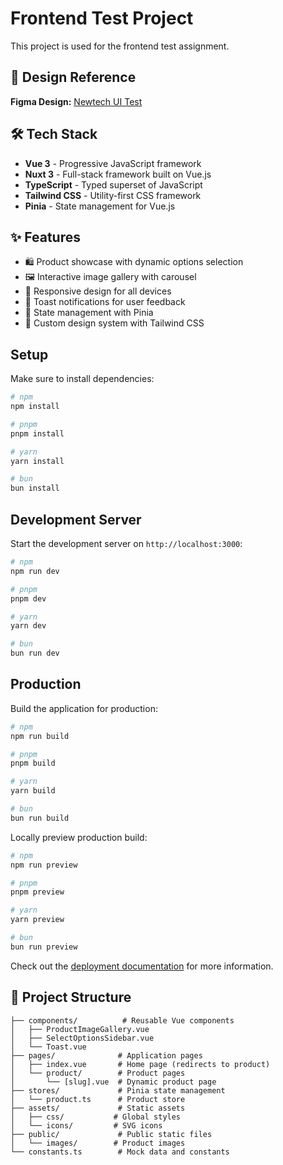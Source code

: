 # Frontend Test Project

This project is used for the frontend test assignment.

## 🎨 Design Reference

**Figma Design:** [Newtech UI Test](https://www.figma.com/design/FjhBXuO6b3Ti4Odc4GBI2k/Newtech-UI-Test?node-id=0-1&t=i4KJZjkrMU96x2jD-1)

## 🛠️ Tech Stack

- **Vue 3** - Progressive JavaScript framework
- **Nuxt 3** - Full-stack framework built on Vue.js
- **TypeScript** - Typed superset of JavaScript
- **Tailwind CSS** - Utility-first CSS framework
- **Pinia** - State management for Vue.js

## ✨ Features

- 🛍️ Product showcase with dynamic options selection
- 🖼️ Interactive image gallery with carousel
- 📱 Responsive design for all devices
- 🎯 Toast notifications for user feedback
- 🔧 State management with Pinia
- 🎨 Custom design system with Tailwind CSS

## Setup

Make sure to install dependencies:

```bash
# npm
npm install

# pnpm
pnpm install

# yarn
yarn install

# bun
bun install
```

## Development Server

Start the development server on `http://localhost:3000`:

```bash
# npm
npm run dev

# pnpm
pnpm dev

# yarn
yarn dev

# bun
bun run dev
```

## Production

Build the application for production:

```bash
# npm
npm run build

# pnpm
pnpm build

# yarn
yarn build

# bun
bun run build
```

Locally preview production build:

```bash
# npm
npm run preview

# pnpm
pnpm preview

# yarn
yarn preview

# bun
bun run preview
```

Check out the [deployment documentation](https://nuxt.com/docs/getting-started/deployment) for more information.

## 📁 Project Structure

```
├── components/          # Reusable Vue components
│   ├── ProductImageGallery.vue
│   ├── SelectOptionsSidebar.vue
│   └── Toast.vue
├── pages/              # Application pages
│   ├── index.vue       # Home page (redirects to product)
│   └── product/        # Product pages
│       └── [slug].vue  # Dynamic product page
├── stores/             # Pinia state management
│   └── product.ts      # Product store
├── assets/             # Static assets
│   ├── css/           # Global styles
│   └── icons/         # SVG icons
├── public/             # Public static files
│   └── images/        # Product images
└── constants.ts        # Mock data and constants
```
